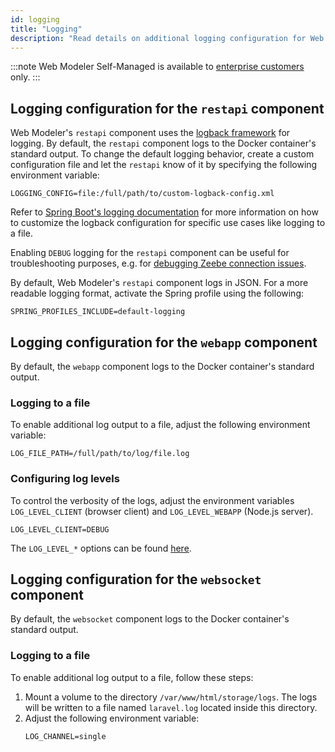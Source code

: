 ```yaml
---
id: logging
title: "Logging"
description: "Read details on additional logging configuration for Web Modeler."
---
```


:::note
Web Modeler Self-Managed is available to [enterprise customers](../../../../reference/licenses.md#web-modeler) only.
:::

## Logging configuration for the `restapi` component

Web Modeler's `restapi` component uses the [logback framework](https://logback.qos.ch/) for logging. By default, the
`restapi` component logs to the Docker container's standard output. To change the default logging behavior, create a
custom configuration file and let the `restapi` know of it by specifying the following environment variable:

```
LOGGING_CONFIG=file:/full/path/to/custom-logback-config.xml
```

Refer to [Spring Boot's logging documentation](https://docs.spring.io/spring-boot/docs/current/reference/html/howto.html#howto.logging.logback)
for more information on how to customize the logback configuration for specific use cases like logging to a file.

Enabling `DEBUG` logging for the `restapi` component can be useful for troubleshooting purposes, e.g. for
[debugging Zeebe connection issues](../troubleshooting/troubleshoot-zeebe-connection.md#how-can-i-debug-log-grpc--zeebe-communication).

By default, Web Modeler's `restapi` component logs in JSON. For a more readable logging format, activate the Spring profile using the following:

```properties
SPRING_PROFILES_INCLUDE=default-logging
```

## Logging configuration for the `webapp` component

By default, the `webapp` component logs to the Docker container's standard output.

### Logging to a file

To enable additional log output to a file, adjust the following environment variable:

```
LOG_FILE_PATH=/full/path/to/log/file.log
```

### Configuring log levels

To control the verbosity of the logs, adjust the environment variables `LOG_LEVEL_CLIENT` (browser client) and `LOG_LEVEL_WEBAPP` (Node.js server).

```properties
LOG_LEVEL_CLIENT=DEBUG
```

The `LOG_LEVEL_*` options can be found [here](../../../../operational-guides/troubleshooting/log-levels/#understanding-log-levels).

## Logging configuration for the `websocket` component

By default, the `websocket` component logs to the Docker container's standard output.

### Logging to a file

To enable additional log output to a file, follow these steps:

1. Mount a volume to the directory `/var/www/html/storage/logs`. The logs will be written to a file named `laravel.log` located inside this directory.
2. Adjust the following environment variable:
   ```
   LOG_CHANNEL=single
   ```
